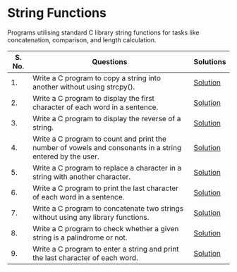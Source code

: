 # String Functions

Programs utilising standard C library string functions for tasks like concatenation, comparison, and length calculation.

| S. No. | Questions | Solutions |
|---|---|---|
| 1. | Write a C program to copy a string into another without using strcpy(). | [Solution]() |
| 2. | Write a C program to display the first character of each word in a sentence. | [Solution]() |
| 3. | Write a C program to display the reverse of a string. | [Solution]() |
| 4. | Write a C program to count and print the number of vowels and consonants in a string entered by the user. | [Solution]() |
| 5. | Write a C program to replace a character in a string with another character. | [Solution]() |
| 6. | Write a C program to print the last character of each word in a sentence. | [Solution]() |
| 7. | Write a C program to concatenate two strings without using any library functions. | [Solution]() |
| 8. | Write a C program to check whether a given string is a palindrome or not. | [Solution]() |
| 9. | Write a C program to enter a string and print the last character of each word. | [Solution]() |
